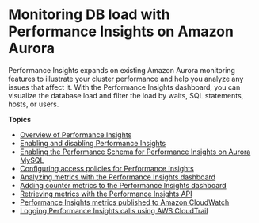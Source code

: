 # Monitoring DB load with Performance Insights on Amazon Aurora<a name="USER_PerfInsights"></a>

Performance Insights expands on existing Amazon Aurora monitoring features to illustrate your cluster performance and help you analyze any issues that affect it\. With the Performance Insights dashboard, you can visualize the database load and filter the load by waits, SQL statements, hosts, or users\.

**Topics**
+ [Overview of Performance Insights](USER_PerfInsights.Overview.md)
+ [Enabling and disabling Performance Insights](USER_PerfInsights.Enabling.md)
+ [Enabling the Performance Schema for Performance Insights on Aurora MySQL](USER_PerfInsights.EnableMySQL.md)
+ [Configuring access policies for Performance Insights](USER_PerfInsights.access-control.md)
+ [Analyzing metrics with the Performance Insights dashboard](USER_PerfInsights.UsingDashboard.md)
+ [Adding counter metrics to the Performance Insights dashboard](USER_PerfInsights_Counters.md)
+ [Retrieving metrics with the Performance Insights API](USER_PerfInsights.API.md)
+ [Performance Insights metrics published to Amazon CloudWatch](USER_PerfInsights.Cloudwatch.md)
+ [Logging Performance Insights calls using AWS CloudTrail](USER_PerfInsights.CloudTrail.md)